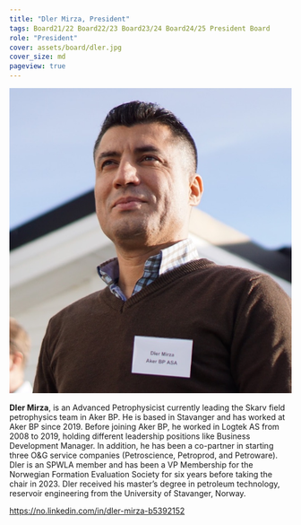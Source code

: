 ```yaml
---
title: "Dler Mirza, President"
tags: Board21/22 Board22/23 Board23/24 Board24/25 President Board
role: "President"
cover: assets/board/dler.jpg
cover_size: md
pageview: true
---
```

<img class="image image--md shadow center" src="/assets/board/dler.jpg"/>


**Dler Mirza**, is an Advanced Petrophysicist currently leading the Skarv field petrophysics team in Aker BP. He is based in Stavanger and has worked at Aker BP since 2019.  <!--more-->
Before joining Aker BP, he worked in Logtek AS from 2008 to 2019, holding different leadership positions like Business Development Manager. In addition, he has been a co-partner in starting three O&G service companies (Petroscience, Petroprod, and Petroware). Dler is an SPWLA member and has been a VP Membership for the Norwegian Formation Evaluation Society for six years before taking the chair in 2023. Dler received his master’s degree in petroleum technology, reservoir engineering from the University of Stavanger, Norway.

https://no.linkedin.com/in/dler-mirza-b5392152